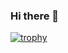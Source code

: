 ### Hi there 👋


[![trophy](https://github-profile-trophy.vercel.app/?gokselelpeze=ryo-ma)](https://github.com/ryo-ma/github-profile-trophy)


<!--
**gokselelpeze/gokselelpeze** is a ✨ _special_ ✨ repository because its `README.md` (this file) appears on your GitHub profile.

Here are some ideas to get you started:

- 🔭 I’m currently working on ...
- 🌱 I’m currently learning ...
- 👯 I’m looking to collaborate on ...
- 🤔 I’m looking for help with ...
- 💬 Ask me about ...
- 📫 How to reach me: ...
- 😄 Pronouns: ...
- ⚡ Fun fact: ...
-->
